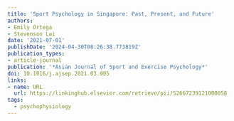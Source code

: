```yaml
---
title: 'Sport Psychology in Singapore: Past, Present, and Future'
authors:
- Emily Ortega
- Stevenson Lai
date: '2021-07-01'
publishDate: '2024-04-30T08:26:38.773819Z'
publication_types:
- article-journal
publication: '*Asian Journal of Sport and Exercise Psychology*'
doi: 10.1016/j.ajsep.2021.03.005
links:
- name: URL
  url: https://linkinghub.elsevier.com/retrieve/pii/S2667239121000058
tags:
  - psychophysiology
---
```

